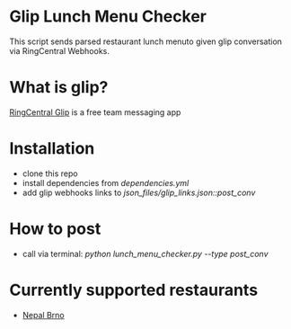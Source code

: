 # Glip Lunch Menu Checker
This script sends parsed restaurant lunch menuto given glip conversation via RingCentral Webhooks.

# What is glip?
[RingCentral Glip](https://glip.com) is a free team messaging app

# Installation
* clone this repo
* install dependencies from *dependencies.yml*
* add glip webhooks links to *json_files/glip_links.json::post_conv*

# How to post
* call via terminal: *python lunch_menu_checker.py --type post_conv*

# Currently supported restaurants
* [Nepal Brno](http://nepalbrno.cz/)


